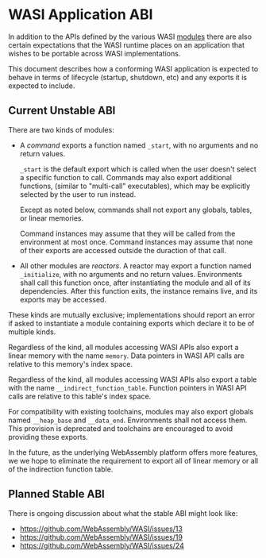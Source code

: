 WASI Application ABI
====================

In addition to the APIs defined by the various WASI [modules](modules.md) there
are also certain expectations that the WASI runtime places on an application
that wishes to be portable across WASI implementations.

This document describes how a conforming WASI application is expected to behave
in terms of lifecycle (startup, shutdown, etc) and any exports it is expected to
include.

Current Unstable ABI
--------------------

There are two kinds of modules:

 - A *command* exports a function named `_start`, with no arguments and no return
   values.

   `_start` is the default export which is called when the user doesn't select a
   specific function to call. Commands may also export additional functions,
   (similar to "multi-call" executables), which may be explicitly selected by the
   user to run instead.

   Except as noted below, commands shall not export any globals, tables, or
   linear memories.

   Command instances may assume that they will be called from the environment
   at most once. Command instances may assume that none of their exports are
   accessed outside the duraction of that call.

 - All other modules are *reactors*. A reactor may export a function named
   `_initialize`, with no arguments and no return values. Environments shall call
   this function once, after instantiating the module and all of its dependencies.
   After this function exits, the instance remains live, and its exports may be
   accessed.

These kinds are mutually exclusive; implementations should report an error if
asked to instantiate a module containing exports which declare it to be of
multiple kinds.

Regardless of the kind, all modules accessing WASI APIs also export a linear
memory with the name `memory`. Data pointers in WASI API calls are relative to
this memory's index space.

Regardless of the kind, all modules accessing WASI APIs also export a table
with the name `__indirect_function_table`. Function pointers in WASI API calls
are relative to this table's index space.

For compatibility with existing toolchains, modules may also export globals
named `__heap_base` and `__data_end`. Environments shall not access them.
This provision is deprecated and toolchains are encouraged to avoid providing
these exports.

In the future, as the underlying WebAssembly platform offers more features, we
we hope to eliminate the requirement to export all of linear memory or all of
the indirection function table.

Planned Stable ABI
------------------

There is ongoing discussion about what the stable ABI might look like:

- https://github.com/WebAssembly/WASI/issues/13
- https://github.com/WebAssembly/WASI/issues/19
- https://github.com/WebAssembly/WASI/issues/24
